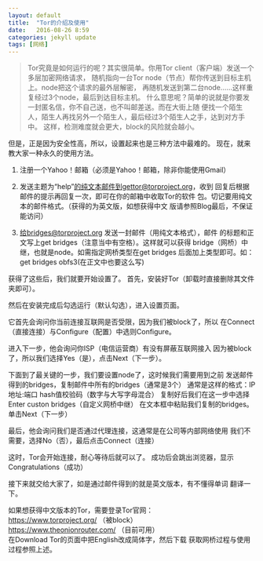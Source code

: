 ```yaml
---
layout: default
title:  "Tor的介绍及使用"
date:   2016-08-26 8:59
categories: jekyll update
tags: [网络]
---
```

>Tor究竟是如何运行的呢？其实很简单。你用Tor client（客户端）发送一个多层加密网络请求，
随机指向一台Tor node（节点）帮你传送到目标主机上。node把这个请求的最外层解密，
再随机发送到第二台node……这样重复经过3个node，最后到达目标主机。
什么意思呢？简单的说就是你要发一封匿名信，你不自己送，也不叫邮差送。而在大街上随
便找一个陌生人，陌生人再找另外一个陌生人，最后经过3个陌生人之手，达到对方手中。
这样，检测难度就会更大，block的风险就会越小。

但是，正是因为安全性高，所以，设置起来也是三种方法中最难的。
现在，就来教大家一种永久的使用方法。
1. 注册一个Yahoo！邮箱（必须是Yahoo！邮箱，除非你能使用Gmail）

2. 发送主题为“help”的纯文本邮件到gettor@torproject.org，收到
回复后根据邮件的提示再回复一次，即可在你的邮箱中收取Tor的软件
包。切记要用纯文本的邮件格式。（获得的为英文版，如想获得中文
版请参照Blog最后，不保证能访问）

3. 给bridges@torproject.org 发送一封邮件（用纯文本格式），邮件
的标题和正文写上get bridges（注意当中有空格）。这样就可以获得
bridge（网桥）中继，也就是node。如需指定网桥类型在get bridges
后面加上类型即可。如：get bridges obfs3(在正文中也要这么写)

获得了这些后，我们就要开始设置了。
首先，安装好Tor（卸载时直接删除其文件夹即可）。

然后在安装完成后勾选运行（默认勾选），进入设置页面。

它首先会询问你当前连接互联网是否受限，因为我们被block了，所以
在Connect（直接连接）与Configure（配置）中选则Configure。

进入下一步，他会询问你ISP（电信运营商）有没有屏蔽互联网接入
因为被block了，所以我们选择Yes（是），点击Next（下一步）。

下面到了最关键的一步，我们要设置node了，这时候我们需要用到之前
发送邮件得到的bridges，复制邮件中所有的bridges（通常是3个）
通常是这样的格式：IP地址:端口 hash值校验码（数字与大写字母混合）
复制好后我们在这一步中选择Enter custon bridges（自定义网桥中继）
在文本框中粘贴我们复制的bridges。单击Next（下一步）

最后，他会询问我们是否通过代理连接，这通常是在公司等内部网络使用
我们不需要，选择No（否），最后点击Connect（连接）

这时，Tor会开始连接，耐心等待后就可以了。
成功后会跳出浏览器，显示Congratulations（成功）

接下来就交给大家了，如是通过邮件得到的就是英文版本，有不懂得单词
翻译一下。

如果想获得中文版本的Tor，需要登录Tor官网：  
https://www.torproject.org/ （被block）  
https://www.theonionrouter.com/ （目前可用）  
在Download Tor的页面中把English改成简体字，然后下载
获取网桥过程与使用过程参照上述。
